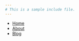 ```yaml
---
# This is a sample include file.
---
```


* [Home](@root/)
* [About](@root/about//)
* [Blog](@root/posts/index//)

